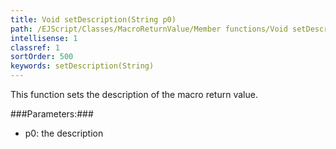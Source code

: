 ```yaml
---
title: Void setDescription(String p0)
path: /EJScript/Classes/MacroReturnValue/Member functions/Void setDescription(String p_0)
intellisense: 1
classref: 1
sortOrder: 500
keywords: setDescription(String)
---
```



This function sets the description of the macro return value.




###Parameters:###


 - p0: the description


